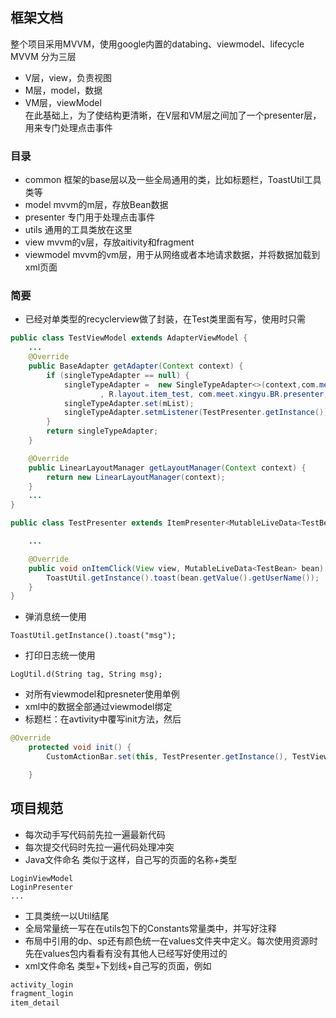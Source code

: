 ## 框架文档
整个项目采用MVVM，使用google内置的databing、viewmodel、lifecycle  
MVVM 分为三层
- V层，view，负责视图
- M层，model，数据
- VM层，viewModel  
在此基础上，为了使结构更清晰，在V层和VM层之间加了一个presenter层，用来专门处理点击事件
### 目录
- common 框架的base层以及一些全局通用的类，比如标题栏，ToastUtil工具类等
- model mvvm的m层，存放Bean数据
- presenter 专门用于处理点击事件
- utils 通用的工具类放在这里
- view mvvm的v层，存放aitivity和fragment
- viewmodel mvvm的vm层，用于从网络或者本地请求数据，并将数据加载到xml页面
### 简要
- 已经对单类型的recyclerview做了封装，在Test类里面有写，使用时只需
```java
public class TestViewModel extends AdapterViewModel {
    ...
    @Override
    public BaseAdapter getAdapter(Context context) {
        if (singleTypeAdapter == null) {
            singleTypeAdapter =  new SingleTypeAdapter<>(context,com.meet.xingyu.BR.data
                    , R.layout.item_test, com.meet.xingyu.BR.presenter);
            singleTypeAdapter.set(mList);
            singleTypeAdapter.setmListener(TestPresenter.getInstance());
        }
        return singleTypeAdapter;
    }

    @Override
    public LinearLayoutManager getLayoutManager(Context context) {
        return new LinearLayoutManager(context);
    }
    ...
}
```

```java
public class TestPresenter extends ItemPresenter<MutableLiveData<TestBean>> {

    ...

    @Override
    public void onItemClick(View view, MutableLiveData<TestBean> bean) {
        ToastUtil.getInstance().toast(bean.getValue().getUserName());
    }
}
```


- 弹消息统一使用
```
ToastUtil.getInstance().toast("msg");
```
- 打印日志统一使用

```
LogUtil.d(String tag, String msg);
```
- 对所有viewmodel和presneter使用单例
- xml中的数据全部通过viewmodel绑定
- 标题栏：在avtivity中覆写init方法，然后
```java
@Override
    protected void init() {
        CustomActionBar.set(this, TestPresenter.getInstance(), TestViewModel.getInstance().getTitle());

    }
```

## 项目规范
- 每次动手写代码前先拉一遍最新代码
- 每次提交代码时先拉一遍代码处理冲突
- Java文件命名
类似于这样，自己写的页面的名称+类型  

```
LoginViewModel
LoginPresenter
...
```

- 工具类统一以Util结尾
- 全局常量统一写在在utils包下的Constants常量类中，并写好注释
- 布局中引用的dp、sp还有颜色统一在values文件夹中定义。每次使用资源时先在values包内看看有没有其他人已经写好使用过的
- xml文件命名
类型+下划线+自己写的页面，例如  

```xml
activity_login
fragment_login
item_detail
```




